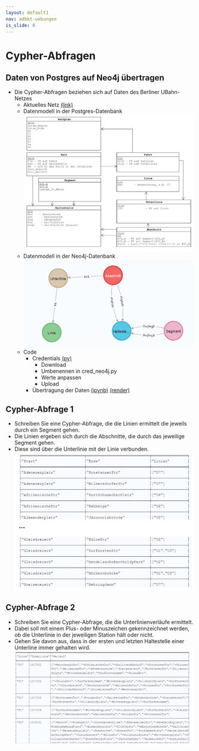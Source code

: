 ```yaml
---
layout: default1
nav: adbkt-uebungen
is_slide: 0
---
```


# Cypher-Abfragen

## Daten von Postgres auf Neo4j übertragen

- Die Cypher-Abfragen beziehen sich auf Daten des Berliner UBahn-Netzes
  - Aktuelles Netz [(link)](https://de.m.wikipedia.org/wiki/Datei:U-Bahn_Berlin_-_Netzplan.png)
  - Datenmodell in der Postgres-Datenbank<br> 
  ![(png)](/home/lv/adbkt/a/shed/bubahn-modell.png)
  - Datenmodell in der Neo4j-Datenbank<br> 
  ![(png)](/home/lv/adbkt/a/shed/bubahn-modell-neo4j.png)
  - Code 
    - Credentials [(py)](/home/lv/adbkt/a/ipynb/neo4j.py )
      - Download
      - Umbenennen in cred_neo4j.py
      - Werte anpassen
      - Upload
    - Übertragung der Daten 
      [(ipynb)](/home/lv/adbkt/a/ipynb/neo4j-fill-mobility.ipynb) 
      [(render)](https://github.com/ic-htw/ic-htw.github.io/blob/master/home/lv/adbkt/a/ipynb/neo4j-fill-mobility.ipynb)

## Cypher-Abfrage 1

- Schreiben Sie eine Cypher-Abfrage, die die Linien ermittelt die jeweils durch ein Segment gehen.
- Die Linien ergeben sich durch die Abschnitte, die durch das jeweilige Segment gehen.
- Diese sind über die Unterlinie mit der Linie verbunden.<br>
![(png)](/home/lv/adbkt/a/graph/fig/cypher-abfrage1-ergebnis.png)

## Cypher-Abfrage 2

- Schreiben Sie eine Cypher-Abfrage, die die Unterlinienverläufe ermittelt.
- Dabei soll mit einem Plus- oder Minuszeichen gekennzeichnet werden, ob die Unterlinie in der jeweiligen Station hält oder nicht.
- Gehen Sie davon aus, dass in der ersten und letzten Haltestelle einer Unterline immer gehalten wird.<br>
![(png)](/home/lv/adbkt/a/graph/fig/cypher-abfrage2-ergebnis.png)